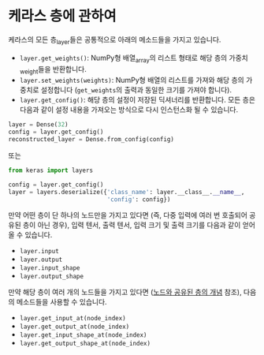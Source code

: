 # 케라스 층에 관하여

케라스의 모든 층<sub>layer</sub>들은 공통적으로 아래의 메소드들을 가지고 있습니다.

- `layer.get_weights()`: NumPy형 배열<sub>array</sub>의 리스트 형태로 해당 층의 가중치<sub>weight</sub>들을 반환합니다.
- `layer.set_weights(weights)`: NumPy형 배열의 리스트를 가져와 해당 층의 가중치로 설정합니다 (`get_weights`의 출력과 동일한 크기를 가져야 합니다).
- `layer.get_config()`: 해당 층의 설정이 저장된 딕셔너리를 반환합니다. 모든 층은 다음과 같이 설정 내용을 가져오는 방식으로 다시 인스턴스화 될 수 있습니다.

```python
layer = Dense(32)
config = layer.get_config()
reconstructed_layer = Dense.from_config(config)
```

또는

```python
from keras import layers

config = layer.get_config()
layer = layers.deserialize({'class_name': layer.__class__.__name__,
                            'config': config})
```

만약 어떤 층이 단 하나의 노드만을 가지고 있다면 (즉, 다중 입력에 여러 번 호출되어 공유된 층이 아닌 경우), 입력 텐서, 출력 텐서, 입력 크기 및 출력 크기를 다음과 같이 얻어올 수 있습니다.

- `layer.input`
- `layer.output`
- `layer.input_shape`
- `layer.output_shape`

만약 해당 층이 여러 개의 노드들을 가지고 있다면 ([노드와 공유된 층의 개념](/getting-started/functional-api-guide/#"노드"의-개념) 참조), 다음의 메소드들을 사용할 수 있습니다.

- `layer.get_input_at(node_index)`
- `layer.get_output_at(node_index)`
- `layer.get_input_shape_at(node_index)`
- `layer.get_output_shape_at(node_index)`
